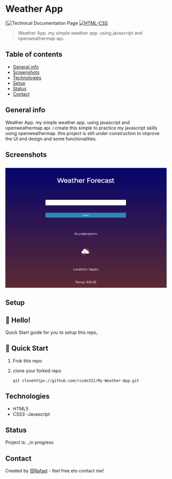 # Weather App

[![Technical Documentation Page](https://img.shields.io/badge/weather--app-javascript-orange) [![HTML-CSS](https://img.shields.io/badge/openweathermap-api-orange)](https://openweathermap.org/)

> Weather App. my simple weather app. using javascript and openweathermap api.

## Table of contents

- [General info](#general-info)
- [Screenshots](#screenshots)
- [Technologies](#technologies)
- [Setup](#setup)
- [Status](#status)
- [Contact](#contact)

## General info

Weather App. my simple weather app. using javascript and openweathermap api. i create this simple to practice my javascript skills using openweathermap. this project is still under construction to improve the UI and design and some functionalities.

## Screenshots

## ![Example screenshot](/img/screenshot-weatherapp.jpg)

## Setup

## 👋 Hello!

Quick Start guide for you to setup this repo,

## 🚀 Quick Start

1. Frok this repo
2. clone your forked repo

   ```
   git clonehttps://github.com/rcode321/My-Weather-App.git
   ```

## Technologies

- HTML5
- CSS3
  -Javascript

## Status

Project is: \_in progress

## Contact

Created by [@Rafael](https://rcode321.github.io/rafaelmendozasite/) - feel free eto contact me!
